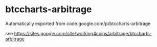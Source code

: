 # btccharts-arbitrage
Automatically exported from code.google.com/p/btccharts-arbitrage

see https://sites.google.com/site/working4coins/arbitrage/btccharts-arbitrage
